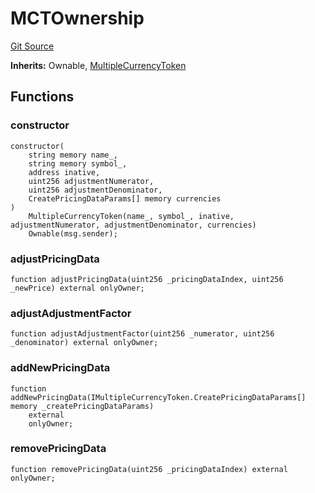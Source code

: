 # MCTOwnership
[Git Source](https://github.com//PermissionlessGames/degen-casino/blob/5e8f008a9d2e5903bd547eedaed31c3efcb6ca7b/src/token/ERC20/extensions/MCTOwnership.sol)

**Inherits:**
Ownable, [MultipleCurrencyToken](/src/token/ERC20/MultipleCurrencyToken.sol/contract.MultipleCurrencyToken.md)


## Functions
### constructor


```solidity
constructor(
    string memory name_,
    string memory symbol_,
    address inative,
    uint256 adjustmentNumerator,
    uint256 adjustmentDenominator,
    CreatePricingDataParams[] memory currencies
)
    MultipleCurrencyToken(name_, symbol_, inative, adjustmentNumerator, adjustmentDenominator, currencies)
    Ownable(msg.sender);
```

### adjustPricingData


```solidity
function adjustPricingData(uint256 _pricingDataIndex, uint256 _newPrice) external onlyOwner;
```

### adjustAdjustmentFactor


```solidity
function adjustAdjustmentFactor(uint256 _numerator, uint256 _denominator) external onlyOwner;
```

### addNewPricingData


```solidity
function addNewPricingData(IMultipleCurrencyToken.CreatePricingDataParams[] memory _createPricingDataParams)
    external
    onlyOwner;
```

### removePricingData


```solidity
function removePricingData(uint256 _pricingDataIndex) external onlyOwner;
```

